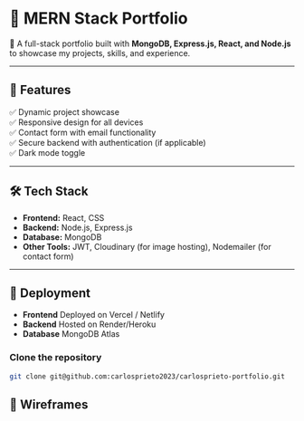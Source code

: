 # 🎨 MERN Stack Portfolio

🚀 A full-stack portfolio built with **MongoDB, Express.js, React, and Node.js** to showcase my projects, skills, and experience.

---

## 📌 Features

✅ Dynamic project showcase  
✅ Responsive design for all devices  
✅ Contact form with email functionality  
✅ Secure backend with authentication (if applicable)  
✅ Dark mode toggle

---

## 🛠️ Tech Stack

- **Frontend:** React, CSS
- **Backend:** Node.js, Express.js
- **Database:** MongoDB
- **Other Tools:** JWT, Cloudinary (for image hosting), Nodemailer (for contact form)

---

## 🚀 Deployment

- **Frontend** Deployed on Vercel / Netlify
- **Backend** Hosted on Render/Heroku
- **Database** MongoDB Atlas

### Clone the repository

```sh
git clone git@github.com:carlosprieto2023/carlosprieto-portfolio.git
```

## 📸 Wireframes
